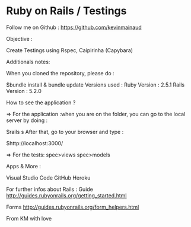 # Ruby on Rails / Testings
Follow me on Github : https://github.com/kevinmainaud


Objective :

Create Testings using Rspec, Caipirinha (Capybara)


Additionals notes: 

When you cloned the repository, please do :

$bundle install & bundle update
Versions used : Ruby Version : 2.5.1 Rails Version : 5.2.0


How to see the application ?

=> For the application :when you are on the folder, you can go to the local server by doing :

$rails s
After that, go to your browser and type :

$http://localhost:3000/


=> For the tests: 
spec>views
spec>models


Apps & More :

Visual Studio Code 
GitHub 
Heroku 

For further infos about Rails : Guide http://guides.rubyonrails.org/getting_started.html

Forms http://guides.rubyonrails.org/form_helpers.html

From KM with love
